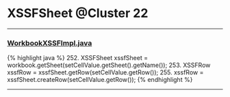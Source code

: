 # XSSFSheet @Cluster 22

***

### [WorkbookXSSFImpl.java](https://searchcode.com/codesearch/view/72854562/)
{% highlight java %}
252. XSSFSheet xssfSheet = workbook.getSheet(setCellValue.getSheet().getName());
253. XSSFRow xssfRow = xssfSheet.getRow(setCellValue.getRow());
255.     xssfRow = xssfSheet.createRow(setCellValue.getRow());
{% endhighlight %}

***

